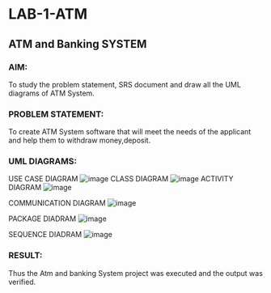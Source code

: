 # LAB-1-ATM
## ATM and Banking SYSTEM
### AIM: 
To study the problem statement, SRS document and draw all the UML diagrams of ATM
System.
### PROBLEM STATEMENT:
To create ATM System software that will meet the needs of the applicant and help them
to withdraw money,deposit.
### UML DIAGRAMS:
USE CASE DIAGRAM
![image](https://github.com/user-attachments/assets/3ef21e31-0c18-403c-85c7-3b9f2d24c60d)
CLASS DIAGRAM 
![image](https://github.com/user-attachments/assets/07c2b862-d05a-45db-af15-066b12efca09)
ACTIVITY DIAGRAM
![image](https://github.com/user-attachments/assets/44ff2b8f-0363-4783-8495-227627778790)

COMMUNICATION DIAGRAM
![image](https://github.com/user-attachments/assets/19c422ac-4038-4b79-a8ef-921378f978c7)

PACKAGE DIADRAM
![image](https://github.com/user-attachments/assets/c34b91f8-486d-44da-90ac-64c091904819)

SEQUENCE DIADRAM
![image](https://github.com/user-attachments/assets/d0c2ecfa-166c-43cf-b6d8-93bef34ddab0)








### RESULT: 
Thus the Atm and banking System project was executed and the output was verified.
